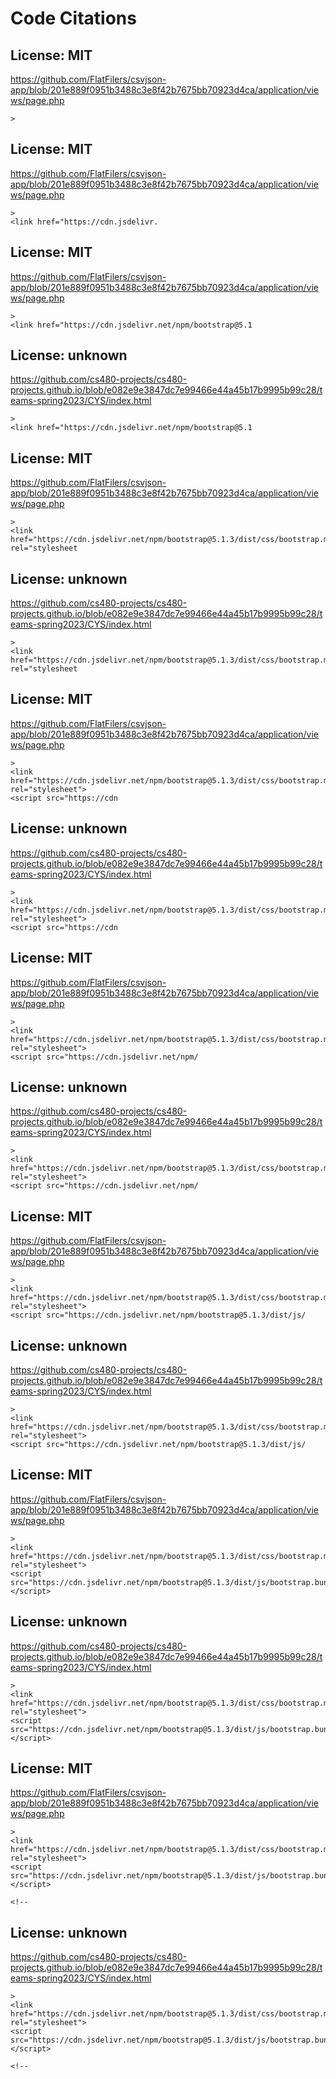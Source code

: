 # Code Citations

## License: MIT
https://github.com/FlatFilers/csvjson-app/blob/201e889f0951b3488c3e8f42b7675bb70923d4ca/application/views/page.php

```
>
```


## License: MIT
https://github.com/FlatFilers/csvjson-app/blob/201e889f0951b3488c3e8f42b7675bb70923d4ca/application/views/page.php

```
>
<link href="https://cdn.jsdelivr.
```


## License: MIT
https://github.com/FlatFilers/csvjson-app/blob/201e889f0951b3488c3e8f42b7675bb70923d4ca/application/views/page.php

```
>
<link href="https://cdn.jsdelivr.net/npm/bootstrap@5.1
```


## License: unknown
https://github.com/cs480-projects/cs480-projects.github.io/blob/e082e9e3847dc7e99466e44a45b17b9995b99c28/teams-spring2023/CYS/index.html

```
>
<link href="https://cdn.jsdelivr.net/npm/bootstrap@5.1
```


## License: MIT
https://github.com/FlatFilers/csvjson-app/blob/201e889f0951b3488c3e8f42b7675bb70923d4ca/application/views/page.php

```
>
<link href="https://cdn.jsdelivr.net/npm/bootstrap@5.1.3/dist/css/bootstrap.min.css" rel="stylesheet
```


## License: unknown
https://github.com/cs480-projects/cs480-projects.github.io/blob/e082e9e3847dc7e99466e44a45b17b9995b99c28/teams-spring2023/CYS/index.html

```
>
<link href="https://cdn.jsdelivr.net/npm/bootstrap@5.1.3/dist/css/bootstrap.min.css" rel="stylesheet
```


## License: MIT
https://github.com/FlatFilers/csvjson-app/blob/201e889f0951b3488c3e8f42b7675bb70923d4ca/application/views/page.php

```
>
<link href="https://cdn.jsdelivr.net/npm/bootstrap@5.1.3/dist/css/bootstrap.min.css" rel="stylesheet">
<script src="https://cdn
```


## License: unknown
https://github.com/cs480-projects/cs480-projects.github.io/blob/e082e9e3847dc7e99466e44a45b17b9995b99c28/teams-spring2023/CYS/index.html

```
>
<link href="https://cdn.jsdelivr.net/npm/bootstrap@5.1.3/dist/css/bootstrap.min.css" rel="stylesheet">
<script src="https://cdn
```


## License: MIT
https://github.com/FlatFilers/csvjson-app/blob/201e889f0951b3488c3e8f42b7675bb70923d4ca/application/views/page.php

```
>
<link href="https://cdn.jsdelivr.net/npm/bootstrap@5.1.3/dist/css/bootstrap.min.css" rel="stylesheet">
<script src="https://cdn.jsdelivr.net/npm/
```


## License: unknown
https://github.com/cs480-projects/cs480-projects.github.io/blob/e082e9e3847dc7e99466e44a45b17b9995b99c28/teams-spring2023/CYS/index.html

```
>
<link href="https://cdn.jsdelivr.net/npm/bootstrap@5.1.3/dist/css/bootstrap.min.css" rel="stylesheet">
<script src="https://cdn.jsdelivr.net/npm/
```


## License: MIT
https://github.com/FlatFilers/csvjson-app/blob/201e889f0951b3488c3e8f42b7675bb70923d4ca/application/views/page.php

```
>
<link href="https://cdn.jsdelivr.net/npm/bootstrap@5.1.3/dist/css/bootstrap.min.css" rel="stylesheet">
<script src="https://cdn.jsdelivr.net/npm/bootstrap@5.1.3/dist/js/
```


## License: unknown
https://github.com/cs480-projects/cs480-projects.github.io/blob/e082e9e3847dc7e99466e44a45b17b9995b99c28/teams-spring2023/CYS/index.html

```
>
<link href="https://cdn.jsdelivr.net/npm/bootstrap@5.1.3/dist/css/bootstrap.min.css" rel="stylesheet">
<script src="https://cdn.jsdelivr.net/npm/bootstrap@5.1.3/dist/js/
```


## License: MIT
https://github.com/FlatFilers/csvjson-app/blob/201e889f0951b3488c3e8f42b7675bb70923d4ca/application/views/page.php

```
>
<link href="https://cdn.jsdelivr.net/npm/bootstrap@5.1.3/dist/css/bootstrap.min.css" rel="stylesheet">
<script src="https://cdn.jsdelivr.net/npm/bootstrap@5.1.3/dist/js/bootstrap.bundle.min.js"></script>
```


## License: unknown
https://github.com/cs480-projects/cs480-projects.github.io/blob/e082e9e3847dc7e99466e44a45b17b9995b99c28/teams-spring2023/CYS/index.html

```
>
<link href="https://cdn.jsdelivr.net/npm/bootstrap@5.1.3/dist/css/bootstrap.min.css" rel="stylesheet">
<script src="https://cdn.jsdelivr.net/npm/bootstrap@5.1.3/dist/js/bootstrap.bundle.min.js"></script>
```


## License: MIT
https://github.com/FlatFilers/csvjson-app/blob/201e889f0951b3488c3e8f42b7675bb70923d4ca/application/views/page.php

```
>
<link href="https://cdn.jsdelivr.net/npm/bootstrap@5.1.3/dist/css/bootstrap.min.css" rel="stylesheet">
<script src="https://cdn.jsdelivr.net/npm/bootstrap@5.1.3/dist/js/bootstrap.bundle.min.js"></script>

<!--
```


## License: unknown
https://github.com/cs480-projects/cs480-projects.github.io/blob/e082e9e3847dc7e99466e44a45b17b9995b99c28/teams-spring2023/CYS/index.html

```
>
<link href="https://cdn.jsdelivr.net/npm/bootstrap@5.1.3/dist/css/bootstrap.min.css" rel="stylesheet">
<script src="https://cdn.jsdelivr.net/npm/bootstrap@5.1.3/dist/js/bootstrap.bundle.min.js"></script>

<!--
```


